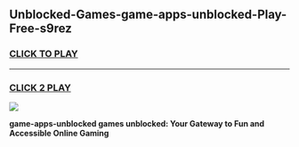 
## Unblocked-Games-game-apps-unblocked-Play-Free-s9rez
<h3>
<a href="https://premium76.site?title=game-apps-unblocked&ref=10A">CLICK TO PLAY</a></h3>
<hr>

<h3>
<a href="https://premium76.site?title=game-apps-unblocked&ref=10A">CLICK 2 PLAY</a>
  
</h3>

<a href="https://premium76.site?title=game-apps-unblocked&ref=10A"><img src="https://clearcache.store/games.png"></a>


**game-apps-unblocked games unblocked: Your Gateway to Fun and Accessible Online Gaming**
